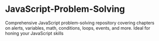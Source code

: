 # JavaScript-Problem-Solving
Comprehensive JavaScript problem-solving repository covering chapters on alerts, variables, math, conditions, loops, events, and more. Ideal for honing your JavaScript skills
